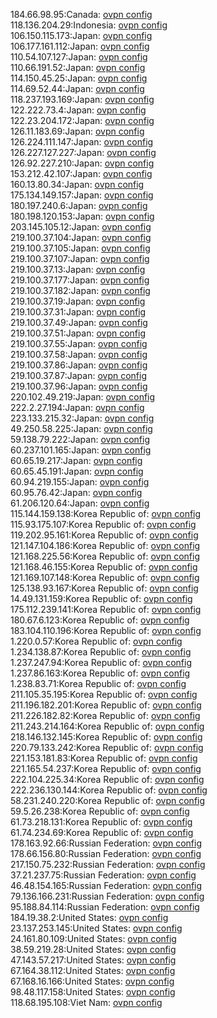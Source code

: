 184.66.98.95:Canada: [ovpn config](vpn/184_66_98_95.ovpn)  
118.136.204.29:Indonesia: [ovpn config](vpn/118_136_204_29.ovpn)  
106.150.115.173:Japan: [ovpn config](vpn/106_150_115_173.ovpn)  
106.177.161.112:Japan: [ovpn config](vpn/106_177_161_112.ovpn)  
110.54.107.127:Japan: [ovpn config](vpn/110_54_107_127.ovpn)  
110.66.191.52:Japan: [ovpn config](vpn/110_66_191_52.ovpn)  
114.150.45.25:Japan: [ovpn config](vpn/114_150_45_25.ovpn)  
114.69.52.44:Japan: [ovpn config](vpn/114_69_52_44.ovpn)  
118.237.193.169:Japan: [ovpn config](vpn/118_237_193_169.ovpn)  
122.222.73.4:Japan: [ovpn config](vpn/122_222_73_4.ovpn)  
122.23.204.172:Japan: [ovpn config](vpn/122_23_204_172.ovpn)  
126.11.183.69:Japan: [ovpn config](vpn/126_11_183_69.ovpn)  
126.224.111.147:Japan: [ovpn config](vpn/126_224_111_147.ovpn)  
126.227.127.227:Japan: [ovpn config](vpn/126_227_127_227.ovpn)  
126.92.227.210:Japan: [ovpn config](vpn/126_92_227_210.ovpn)  
153.212.42.107:Japan: [ovpn config](vpn/153_212_42_107.ovpn)  
160.13.80.34:Japan: [ovpn config](vpn/160_13_80_34.ovpn)  
175.134.149.157:Japan: [ovpn config](vpn/175_134_149_157.ovpn)  
180.197.240.6:Japan: [ovpn config](vpn/180_197_240_6.ovpn)  
180.198.120.153:Japan: [ovpn config](vpn/180_198_120_153.ovpn)  
203.145.105.12:Japan: [ovpn config](vpn/203_145_105_12.ovpn)  
219.100.37.104:Japan: [ovpn config](vpn/219_100_37_104.ovpn)  
219.100.37.105:Japan: [ovpn config](vpn/219_100_37_105.ovpn)  
219.100.37.107:Japan: [ovpn config](vpn/219_100_37_107.ovpn)  
219.100.37.13:Japan: [ovpn config](vpn/219_100_37_13.ovpn)  
219.100.37.177:Japan: [ovpn config](vpn/219_100_37_177.ovpn)  
219.100.37.182:Japan: [ovpn config](vpn/219_100_37_182.ovpn)  
219.100.37.19:Japan: [ovpn config](vpn/219_100_37_19.ovpn)  
219.100.37.31:Japan: [ovpn config](vpn/219_100_37_31.ovpn)  
219.100.37.49:Japan: [ovpn config](vpn/219_100_37_49.ovpn)  
219.100.37.51:Japan: [ovpn config](vpn/219_100_37_51.ovpn)  
219.100.37.55:Japan: [ovpn config](vpn/219_100_37_55.ovpn)  
219.100.37.58:Japan: [ovpn config](vpn/219_100_37_58.ovpn)  
219.100.37.86:Japan: [ovpn config](vpn/219_100_37_86.ovpn)  
219.100.37.87:Japan: [ovpn config](vpn/219_100_37_87.ovpn)  
219.100.37.96:Japan: [ovpn config](vpn/219_100_37_96.ovpn)  
220.102.49.219:Japan: [ovpn config](vpn/220_102_49_219.ovpn)  
222.2.27.194:Japan: [ovpn config](vpn/222_2_27_194.ovpn)  
223.133.215.32:Japan: [ovpn config](vpn/223_133_215_32.ovpn)  
49.250.58.225:Japan: [ovpn config](vpn/49_250_58_225.ovpn)  
59.138.79.222:Japan: [ovpn config](vpn/59_138_79_222.ovpn)  
60.237.101.165:Japan: [ovpn config](vpn/60_237_101_165.ovpn)  
60.65.19.217:Japan: [ovpn config](vpn/60_65_19_217.ovpn)  
60.65.45.191:Japan: [ovpn config](vpn/60_65_45_191.ovpn)  
60.94.219.155:Japan: [ovpn config](vpn/60_94_219_155.ovpn)  
60.95.76.42:Japan: [ovpn config](vpn/60_95_76_42.ovpn)  
61.206.120.64:Japan: [ovpn config](vpn/61_206_120_64.ovpn)  
115.144.159.138:Korea Republic of: [ovpn config](vpn/115_144_159_138.ovpn)  
115.93.175.107:Korea Republic of: [ovpn config](vpn/115_93_175_107.ovpn)  
119.202.95.161:Korea Republic of: [ovpn config](vpn/119_202_95_161.ovpn)  
121.147.104.186:Korea Republic of: [ovpn config](vpn/121_147_104_186.ovpn)  
121.168.225.56:Korea Republic of: [ovpn config](vpn/121_168_225_56.ovpn)  
121.168.46.155:Korea Republic of: [ovpn config](vpn/121_168_46_155.ovpn)  
121.169.107.148:Korea Republic of: [ovpn config](vpn/121_169_107_148.ovpn)  
125.138.93.167:Korea Republic of: [ovpn config](vpn/125_138_93_167.ovpn)  
14.49.131.159:Korea Republic of: [ovpn config](vpn/14_49_131_159.ovpn)  
175.112.239.141:Korea Republic of: [ovpn config](vpn/175_112_239_141.ovpn)  
180.67.6.123:Korea Republic of: [ovpn config](vpn/180_67_6_123.ovpn)  
183.104.110.196:Korea Republic of: [ovpn config](vpn/183_104_110_196.ovpn)  
1.220.0.57:Korea Republic of: [ovpn config](vpn/1_220_0_57.ovpn)  
1.234.138.87:Korea Republic of: [ovpn config](vpn/1_234_138_87.ovpn)  
1.237.247.94:Korea Republic of: [ovpn config](vpn/1_237_247_94.ovpn)  
1.237.86.163:Korea Republic of: [ovpn config](vpn/1_237_86_163.ovpn)  
1.238.83.71:Korea Republic of: [ovpn config](vpn/1_238_83_71.ovpn)  
211.105.35.195:Korea Republic of: [ovpn config](vpn/211_105_35_195.ovpn)  
211.196.182.201:Korea Republic of: [ovpn config](vpn/211_196_182_201.ovpn)  
211.226.182.82:Korea Republic of: [ovpn config](vpn/211_226_182_82.ovpn)  
211.243.214.164:Korea Republic of: [ovpn config](vpn/211_243_214_164.ovpn)  
218.146.132.145:Korea Republic of: [ovpn config](vpn/218_146_132_145.ovpn)  
220.79.133.242:Korea Republic of: [ovpn config](vpn/220_79_133_242.ovpn)  
221.153.181.83:Korea Republic of: [ovpn config](vpn/221_153_181_83.ovpn)  
221.165.54.237:Korea Republic of: [ovpn config](vpn/221_165_54_237.ovpn)  
222.104.225.34:Korea Republic of: [ovpn config](vpn/222_104_225_34.ovpn)  
222.236.130.144:Korea Republic of: [ovpn config](vpn/222_236_130_144.ovpn)  
58.231.240.220:Korea Republic of: [ovpn config](vpn/58_231_240_220.ovpn)  
59.5.26.238:Korea Republic of: [ovpn config](vpn/59_5_26_238.ovpn)  
61.73.218.131:Korea Republic of: [ovpn config](vpn/61_73_218_131.ovpn)  
61.74.234.69:Korea Republic of: [ovpn config](vpn/61_74_234_69.ovpn)  
178.163.92.66:Russian Federation: [ovpn config](vpn/178_163_92_66.ovpn)  
178.66.156.80:Russian Federation: [ovpn config](vpn/178_66_156_80.ovpn)  
217.150.75.232:Russian Federation: [ovpn config](vpn/217_150_75_232.ovpn)  
37.21.237.75:Russian Federation: [ovpn config](vpn/37_21_237_75.ovpn)  
46.48.154.165:Russian Federation: [ovpn config](vpn/46_48_154_165.ovpn)  
79.136.166.231:Russian Federation: [ovpn config](vpn/79_136_166_231.ovpn)  
95.188.84.114:Russian Federation: [ovpn config](vpn/95_188_84_114.ovpn)  
184.19.38.2:United States: [ovpn config](vpn/184_19_38_2.ovpn)  
23.137.253.145:United States: [ovpn config](vpn/23_137_253_145.ovpn)  
24.161.80.109:United States: [ovpn config](vpn/24_161_80_109.ovpn)  
38.59.219.28:United States: [ovpn config](vpn/38_59_219_28.ovpn)  
47.143.57.217:United States: [ovpn config](vpn/47_143_57_217.ovpn)  
67.164.38.112:United States: [ovpn config](vpn/67_164_38_112.ovpn)  
67.168.16.166:United States: [ovpn config](vpn/67_168_16_166.ovpn)  
98.48.117.158:United States: [ovpn config](vpn/98_48_117_158.ovpn)  
118.68.195.108:Viet Nam: [ovpn config](vpn/118_68_195_108.ovpn)  
